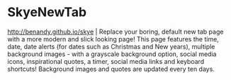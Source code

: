 # SkyeNewTab
http://benandy.github.io/skye | Replace your boring, default new tab page with a more modern and slick looking page! This page features the time, date, date alerts (for dates such as Christmas and New years), multiple background images - with a grayscale background option, social media icons, inspirational quotes, a timer, social media links and keyboard shortcuts! Background images and quotes are updated every ten days.
